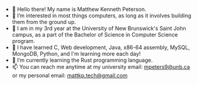 - 👋 Hello there! My name is Matthew Kenneth Peterson.
- 👀 I’m interested in most things computers, as long as it involves building them from the ground up.
- 🏫 I am in my 3rd year at the University of New Brunswick's Saint John campus, as a part of the Bachelor of Science in Computer Science program.
- 💾 I have learned C, Web development, Java, x86-64 assembly, MySQL, MongoDB, Python, and I'm learning more each day!
- 🌱 I’m currently learning the Rust programming language.
- 📫 You can reach me anytime at my university email: mpeters9@unb.ca or my personal email: mattkp.tech@gmail.com

